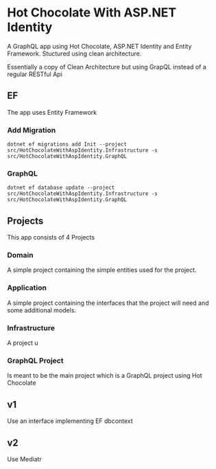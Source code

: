 # Hot Chocolate With ASP.NET Identity
A GraphQL app using Hot Chocolate, ASP.NET Identity and Entity Framework. Stuctured using clean architecture.

Essentially a copy of Clean Architecture but using GrapQL instead of a regular RESTful Api

## EF
The app uses Entity Framework

### Add Migration
`dotnet ef migrations add Init --project src/HotChocolateWithAspIdentity.Infrastructure -s src/HotChocolateWithAspIdentity.GraphQL`

### GraphQL
`dotnet ef database update --project src/HotChocolateWithAspIdentity.Infrastructure -s src/HotChocolateWithAspIdentity.GraphQL`

## Projects
This app consists of 4 Projects

### Domain
A simple project containing the simple entities used for the project.

### Application
A simple project containing the interfaces that the project will need and some additional models.

### Infrastructure
A project u

### GraphQL Project
Is meant to be the main project which is a GraphQL project using Hot Chocolate

## v1
Use an interface implementing EF dbcontext

## v2
Use Mediatr